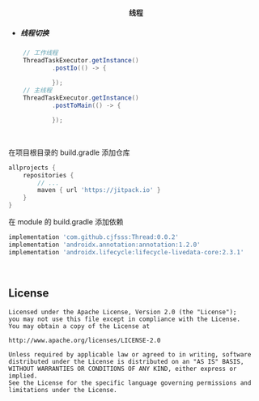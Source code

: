 
<p align="center"><strong>线程</strong></p>


* ##### 线程切换
```java
    // 工作线程
    ThreadTaskExecutor.getInstance()
            .postIo(() -> {
                
            });
    // 主线程
    ThreadTaskExecutor.getInstance()
            .postToMain(() -> {

            });
```
<br>

在项目根目录的 build.gradle 添加仓库

```groovy
allprojects {
    repositories {
        // ...
        maven { url 'https://jitpack.io' }
    }
}
```

在 module 的 build.gradle 添加依赖

```groovy
implementation 'com.github.cjfsss:Thread:0.0.2'
implementation 'androidx.annotation:annotation:1.2.0'
implementation 'androidx.lifecycle:lifecycle-livedata-core:2.3.1'
```

<br>


## License

```
Licensed under the Apache License, Version 2.0 (the "License");
you may not use this file except in compliance with the License.
You may obtain a copy of the License at

http://www.apache.org/licenses/LICENSE-2.0

Unless required by applicable law or agreed to in writing, software
distributed under the License is distributed on an "AS IS" BASIS,
WITHOUT WARRANTIES OR CONDITIONS OF ANY KIND, either express or implied.
See the License for the specific language governing permissions and
limitations under the License.
```

